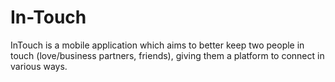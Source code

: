 # In-Touch
InTouch is a mobile application which aims to better keep two people in touch (love/business partners, friends), giving them a platform to connect in various ways.

